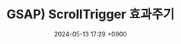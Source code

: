 ---
layout: post
title: GSAP) ScrollTrigger 효과주기
date: 2024-05-13 17:29 +0900
description: github에 대한 여러가지 설명들
image: ../assets/img/blog_img21.jpg
category: 코딩
tags: git github
published: true
sitemap: true
---